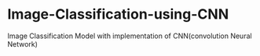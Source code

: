 # Image-Classification-using-CNN
Image Classification Model with implementation of CNN(convolution Neural Network)
